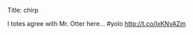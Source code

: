 Title: chirp

I totes agree with Mr. Otter here... #yolo <a href="http://t.co/lxKNvAZm">http://t.co/lxKNvAZm</a>
